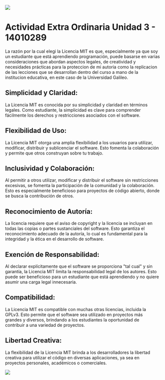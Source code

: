 ![](https://th.bing.com/th/id/R.be468e11363a5e7b241e41a72a7aebce?rik=bBW%2bSo6c6fCWNg&riu=http%3a%2f%2fwww.galileo.edu%2fpage%2fwp-content%2fuploads%2f2020%2f08%2finstituto-von-neuman-logo.png&ehk=xsxMYcGrZukda23RXeO75po8TZ6bMW7SDmL39vnXnKw%3d&risl=&pid=ImgRaw&r=0)
# Actividad Extra Ordinaria Unidad 3 - 14010289

La razón por la cual elegi la Licencia MIT es que, especialmente ya que soy un estudiante que está aprendiendo programación, puede basarse en varias consideraciones que abordan aspectos legales, de creatividad y necesidades prácticas para la proteccion de mi autoria como la replicacion de las lecciones que se desarrollan dentro del curso a mano de la institucion educativa, en este caso de la Universidad Galileo.

## Simplicidad y Claridad:

La Licencia MIT es conocida por su simplicidad y claridad en términos legales. Como estudiante, la simplicidad es clave para comprender fácilmente los derechos y restricciones asociados con el software.

## Flexibilidad de Uso:

La Licencia MIT otorga una amplia flexibilidad a los usuarios para utilizar, modificar, distribuir y sublicenciar el software. Esto fomenta la colaboración y permite que otros construyan sobre tu trabajo.

## Inclusividad y Colaboración:

Al permitir a otros utilizar, modificar y distribuir el software sin restricciones excesivas, se fomenta la participación de la comunidad y la colaboración. Esto es especialmente beneficioso para proyectos de código abierto, donde se busca la contribución de otros.

## Reconocimiento de Autoría:

La licencia requiere que el aviso de copyright y la licencia se incluyan en todas las copias o partes sustanciales del software. Esto garantiza el reconocimiento adecuado de la autoría, lo cual es fundamental para la integridad y la ética en el desarrollo de software.

## Exención de Responsabilidad:

Al declarar explícitamente que el software se proporciona "tal cual" y sin garantía, la Licencia MIT limita la responsabilidad legal de los autores. Esto puede ser beneficioso para un estudiante que está aprendiendo y no quiere asumir una carga legal innecesaria.

## Compatibilidad:

La Licencia MIT es compatible con muchas otras licencias, incluida la GPLv3. Esto permite que el software sea utilizado en proyectos más grandes y diversos, brindando a los estudiantes la oportunidad de contribuir a una variedad de proyectos.

## Libertad Creativa:

La flexibilidad de la Licencia MIT brinda a los desarrolladores la libertad creativa para utilizar el código en diversas aplicaciones, ya sea en proyectos personales, académicos o comerciales.

![](https://th.bing.com/th/id/R.15754f6f2d4ecbd71b2544527b4362a1?rik=SoE2znKhlcbrqQ&riu=http%3a%2f%2fwww.galileo.edu%2fpage%2fwp-content%2fuploads%2f2020%2f07%2fGalileo-Sin-slogan.png&ehk=hce0GQs6J3ffdJhi7UWAGAWCFniDLbxaoEAQqD5HANo%3d&risl=&pid=ImgRaw&r=0)
